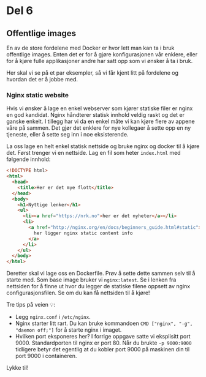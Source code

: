 # Del 6

## Offentlige images

En av de store fordelene med Docker er hvor lett man kan ta i bruk offentlige images. Enten det er for å gjøre konfigurasjonen vår enklere, eller for å kjøre fulle applikasjoner andre har satt opp som vi ønsker å ta i bruk.

Her skal vi se på et par eksempler, så vi får kjent litt på fordelene og hvordan det er å jobbe med.

### Nginx static website

Hvis vi ønsker å lage en enkel webserver som kjører statiske filer er nginx en god kandidat. Nginx håndterer statisk innhold veldig raskt og det er ganske enkelt.
I tillegg har vi da en enkel måte vi kan kjøre flere av appene våre på sammen. Det gjør det enklere for nye kollegaer å sette opp en ny tjeneste, eller å sette seg inn i noe eksisterende.

La oss lage en helt enkel statisk nettside og bruke nginx og docker til å kjøre det.
Først trenger vi en nettside. Lag en fil som heter `index.html` med følgende innhold:

```html
<!DOCTYPE html>
<html>
  <head>
    <title>Her er det mye flott</title>
  </head>
  <body>
    <h1>Nyttige lenker</h1>
    <ul>
      <li><a href="https://nrk.no">her er det nyheter</a></li>
      <li>
        <a href="http://nginx.org/en/docs/beginners_guide.html#static">
          her ligger nginx static content info
        </a>
      </li>
    </ul>
  </body>
</html>
```

Deretter skal vi lage oss en Dockerfile.
Prøv å sette dette sammen selv til å starte med.
Som base image bruker vi `nginx:latest`. Se i lenken fra nettsiden for å finne ut hvor du legger de statiske filene oppsett av nginx configurasjonsfilen.
Se om du kan få nettsiden til å kjøre!

Tre tips på veien 💡:

- Legg `nginx.conf` i `/etc/nginx`.
- Nginx starter litt rart. Du kan bruke kommandoen `CMD ["nginx", "-g", "daemon off;"]` for å starte nginx i imaget.
- Hvilken port eksponeres her? I forrige oppgave satte vi eksplisitt port 9000. Standardporten til nginx er port 80. Når du brukte `-p 9000:9000` tidligere betyr det egentlig at du kobler port 9000 på maskinen din til port 9000 i containeren.

Lykke til!
